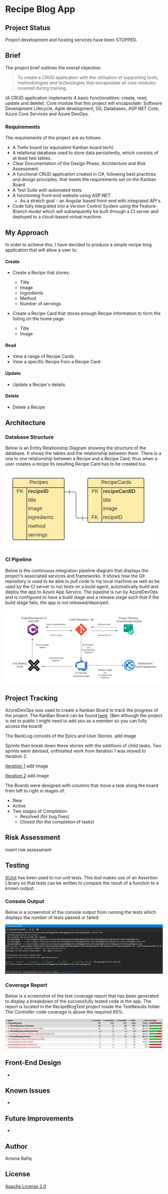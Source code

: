 # Recipe Blog App

## Project Status

Project development and hosting services have been STOPPED. 

## Brief

The project brief outlines the overall objective: 

> To create a CRUD application with the utilisation of supporting tools, methodologies and technologies that encapsulate all core modules covered during training.

(A CRUD application implements 4 basic functionalities: create, read, update and delete). Core module that this project will encapsulate: Software Development Lifecycle, Agile development, Git, Databases, ASP.NET Core, Azure Core Services and Azure DevOps.

### Requirements

The requirements of the project are as follows:

* A Trello board (or equivalent Kanban board tech) 
* A relational database used to store data persistently, which consists of at least two tables.
* Clear Documentation of the Design Phase, Architecture and Risk Assessment.
* A functional CRUD application created in C#, following best practices and design principles, that meets the requirements set on the Kanban Board
* A Test Suite with automated tests
* A functioning front-end website using ASP.NET
  * As a stretch goal - an Angular based front-end with integrated API's.
* Code fully integrated into a Version Control System using the Feature-Branch model which will subsequently be built through a CI server and deployed to a cloud-based virtual machine.

## My Approach

In order to achieve this, I have decided to produce a simple recipe blog application that will allow a user to:
#### Create
* Create a Recipe that stores:
  * Title
  * Image
  * Ingredients
  * Method
  * Number of servings
  
* Create a Recipe Card that stores enough Recipe information to form the listing on the home page:
  * Title
  * Image
#### Read
* View a range of Recipe Cards
* View a specific Recipe from a Recipe Card
#### Update
* Update a Recipe's details
#### Delete
* Delete a Recipe

## Architecture
### Database Structure

Below is an Entity Relationship Diagram showing the structure of the database. It shows the tables and the relationship between them. There is a one to one relationship between a Recipe and a Recipe Card, thus when a user creates a recipe its resulting Recipe Card has to be created too.  

![Image for Database Structure](https://github.com/AmenaRafiq/RecipeBlogApp/blob/main/DocsForReadME/ER-diagram.PNG)

### CI Pipeline

Below is the continuous integration pipeline diagram that displays the project's associated services and frameworks. It shows how the Git repository is used to be able to pull code to my local machine as well as be used by the CI server to run tests on a build agent, automatically build and deploy the app to Azure App Service. The pipeline is run by AzureDevOps and is configured to have a build stage and a release stage such that if the build stage fails, the app is not released/deployed.

![CI Pipeline image](https://github.com/AmenaRafiq/RecipeBlogApp/blob/main/DocsForReadME/CI-diagram.PNG)

## Project Tracking

AzureDevOps was used to create a Kanban Board to track the progress of the project. The KanBan Board can be found [here](https://dev.azure.com/amenarafiq/QA%20SFIA%20Project%20-%20Recipe%20Blog%20App/_boards/board/t/QA%20SFIA%20Project%20-%20Recipe%20Blog%20App%20Team/Stories).
(Ben although the project is set to public I might need to add you as a member so you can fully access the board)

The BackLog consists of the Epics and User Stories. 
add image

Sprints then break down these stories with the additions of child tasks. Two sprints were devised, unfinished work from Iteration 1 was moved to Iteration 2.

[Iteration 1](https://dev.azure.com/amenarafiq/QA%20SFIA%20Project%20-%20Recipe%20Blog%20App/_sprints/taskboard/QA%20SFIA%20Project%20-%20Recipe%20Blog%20App%20Team/QA%20SFIA%20Project%20-%20Recipe%20Blog%20App/Iteration%201)
add image

[Iteration 2](https://dev.azure.com/amenarafiq/QA%20SFIA%20Project%20-%20Recipe%20Blog%20App/_sprints/taskboard/QA%20SFIA%20Project%20-%20Recipe%20Blog%20App%20Team/QA%20SFIA%20Project%20-%20Recipe%20Blog%20App/Iteration%202)
add image

The Boards were designed with columns that move a task along the board from left to right in stages of: 
* New
* Active 
* Two stages of Completion: 
  * Resolved (for bug fixes)  
  * Closed (for the completion of tasks)

## Risk Assessment

insert risk assessment

## Testing

[XUnit](https://xunit.net/) has been used to run unit tests. This tool makes use of an Assertion Library so that tests can be written to compare the result of a function to a known output. 

### Console Output

Below is a screenshot of the console output from running the tests which displays the number of tests passed or failed:

![Test console output image](https://github.com/AmenaRafiq/RecipeBlogApp/blob/main/DocsForReadME/test-console-output.PNG)

### Coverage Report

Below is a screenshot of the test coverage report that has been generated to display a breakdown of the successfully tested code in the app. The report is located in the RecipeBlogTest project inside the TestResults folder. 
The Controller code coverage is above the required 65%.

![Test Coverage Report image](https://github.com/AmenaRafiq/RecipeBlogApp/blob/main/DocsForReadME/coverage.PNG)


## Front-End Design

-

## Known Issues
-

## Future Improvements

-

## Author

Amena Rafiq

## License

[Apache License 2.0](https://github.com/AmenaRafiq/RecipeBlogApp/blob/main/LICENSE)